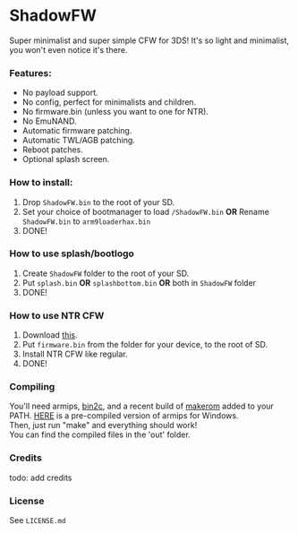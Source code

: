 # ShadowFW

Super minimalist and super simple CFW for 3DS!
It's so light and minimalist, you won't even notice it's there.

### Features: 
- No payload support.
- No config, perfect for minimalists and children.
- No firmware.bin (unless you want to one for NTR).
- No EmuNAND.
- Automatic firmware patching.
- Automatic TWL/AGB patching.
- Reboot patches.
- Optional splash screen.

### How to install:
1. Drop `ShadowFW.bin` to the root of your SD.
2. Set your choice of bootmanager to load `/ShadowFW.bin` **OR** Rename `ShadowFW.bin` to `arm9loaderhax.bin`
3. DONE!

### How to use splash/bootlogo
1. Create `ShadowFW` folder to the root of your SD.
2. Put `splash.bin` **OR** `splashbottom.bin` **OR** both in `ShadowFW` folder
3. DONE!

### How to use NTR CFW
1. Download [this](http://www70.zippyshare.com/v/Fbj6n1vB/file.html).
2. Put `firmware.bin` from the folder for your device, to the root of SD.
3. Install NTR CFW like regular.
4. DONE!

### Compiling
You'll need armips, [bin2c](https://sourceforge.net/projects/bin2c/), and a recent build of [makerom](https://github.com/profi200/Project_CTR) added to your PATH. [HERE](http://www91.zippyshare.com/v/ePGpjk9r/file.html) is a pre-compiled version of armips for Windows.  
Then, just run "make" and everything should work!  
You can find the compiled files in the 'out' folder.


### Credits
todo: add credits

### License
See `LICENSE.md`
